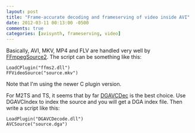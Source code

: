 ```yaml
---
layout: post
title: "Frame-accurate decoding and frameserving of video inside AVI"
date: 2012-03-11 00:13:00 -0500
comments: true
categories: [avisynth, frameserving, video]
---
```

Basically, AVI, MKV, MP4 and FLV are handled very well by [FFmpegSource2](http://code.google.com/p/ffmpegsource/). The script can be something like this:

	LoadCPlugin("ffms2.dll")
	FFVideoSource("source.mkv")

Note that I'm using the newer C plugin version.

For M2TS and TS, it seems that by far [DGAVCDec](http://www.videohelp.com/tools/DGAVCDec) is the best choice. Use DGAVCIndex to index the source and you will get a DGA index file. Then write a script like this:

	LoadPlugin("DGAVCDecode.dll")
	AVCSource("source.dga")

